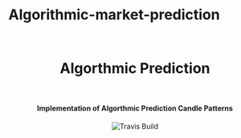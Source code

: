 # Algorithmic-market-prediction

<h1 align="center">
  <br>
  <a href="https://github.com/SaifRehman/algorithmic-market-prediction.git"><img src="https://i.ytimg.com/vi/fv5Uk37457M/maxresdefault.jpg" alt="" width=""></a>
  <br>
      Algorthmic Prediction
  <br>
  <br>
</h1>

<h4 align="center">Implementation of Algorthmic Prediction Candle Patterns</h4>

<p align="center">
  <a>
    <img src="https://img.shields.io/travis/keppel/lotion/master.svg"
         alt="Travis Build">
  </a>
</p>
<br>